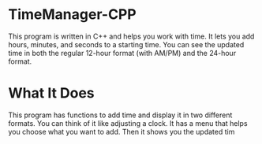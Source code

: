 # TimeManager-CPP
This program is written in C++ and helps you work with time. It lets you add hours, minutes, and seconds to a starting time. You can see the updated time in both the regular 12-hour format (with AM/PM) and the 24-hour format.
# What It Does
This program has functions to add time and display it in two different formats. You can think of it like adjusting a clock. It has a menu that helps you choose what you want to add. Then it shows you the updated tim 

